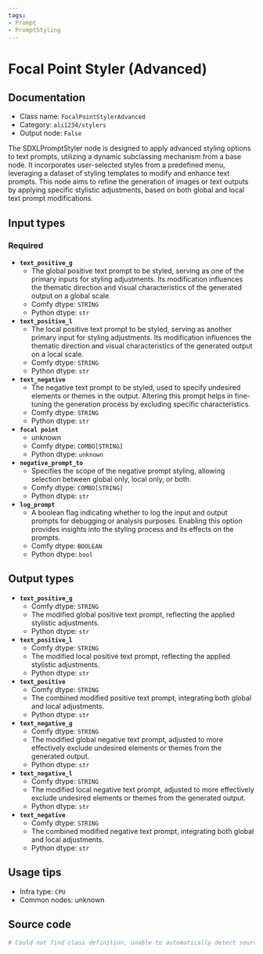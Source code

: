 ```yaml
---
tags:
- Prompt
- PromptStyling
---
```


# Focal Point Styler (Advanced)
## Documentation
- Class name: `FocalPointStylerAdvanced`
- Category: `ali1234/stylers`
- Output node: `False`

The SDXLPromptStyler node is designed to apply advanced styling options to text prompts, utilizing a dynamic subclassing mechanism from a base node. It incorporates user-selected styles from a predefined menu, leveraging a dataset of styling templates to modify and enhance text prompts. This node aims to refine the generation of images or text outputs by applying specific stylistic adjustments, based on both global and local text prompt modifications.
## Input types
### Required
- **`text_positive_g`**
    - The global positive text prompt to be styled, serving as one of the primary inputs for styling adjustments. Its modification influences the thematic direction and visual characteristics of the generated output on a global scale.
    - Comfy dtype: `STRING`
    - Python dtype: `str`
- **`text_positive_l`**
    - The local positive text prompt to be styled, serving as another primary input for styling adjustments. Its modification influences the thematic direction and visual characteristics of the generated output on a local scale.
    - Comfy dtype: `STRING`
    - Python dtype: `str`
- **`text_negative`**
    - The negative text prompt to be styled, used to specify undesired elements or themes in the output. Altering this prompt helps in fine-tuning the generation process by excluding specific characteristics.
    - Comfy dtype: `STRING`
    - Python dtype: `str`
- **`focal point`**
    - unknown
    - Comfy dtype: `COMBO[STRING]`
    - Python dtype: `unknown`
- **`negative_prompt_to`**
    - Specifies the scope of the negative prompt styling, allowing selection between global only, local only, or both.
    - Comfy dtype: `COMBO[STRING]`
    - Python dtype: `str`
- **`log_prompt`**
    - A boolean flag indicating whether to log the input and output prompts for debugging or analysis purposes. Enabling this option provides insights into the styling process and its effects on the prompts.
    - Comfy dtype: `BOOLEAN`
    - Python dtype: `bool`
## Output types
- **`text_positive_g`**
    - Comfy dtype: `STRING`
    - The modified global positive text prompt, reflecting the applied stylistic adjustments.
    - Python dtype: `str`
- **`text_positive_l`**
    - Comfy dtype: `STRING`
    - The modified local positive text prompt, reflecting the applied stylistic adjustments.
    - Python dtype: `str`
- **`text_positive`**
    - Comfy dtype: `STRING`
    - The combined modified positive text prompt, integrating both global and local adjustments.
    - Python dtype: `str`
- **`text_negative_g`**
    - Comfy dtype: `STRING`
    - The modified global negative text prompt, adjusted to more effectively exclude undesired elements or themes from the generated output.
    - Python dtype: `str`
- **`text_negative_l`**
    - Comfy dtype: `STRING`
    - The modified local negative text prompt, adjusted to more effectively exclude undesired elements or themes from the generated output.
    - Python dtype: `str`
- **`text_negative`**
    - Comfy dtype: `STRING`
    - The combined modified negative text prompt, integrating both global and local adjustments.
    - Python dtype: `str`
## Usage tips
- Infra type: `CPU`
- Common nodes: unknown


## Source code
```python
# Could not find class definition, unable to automatically detect source code
```
